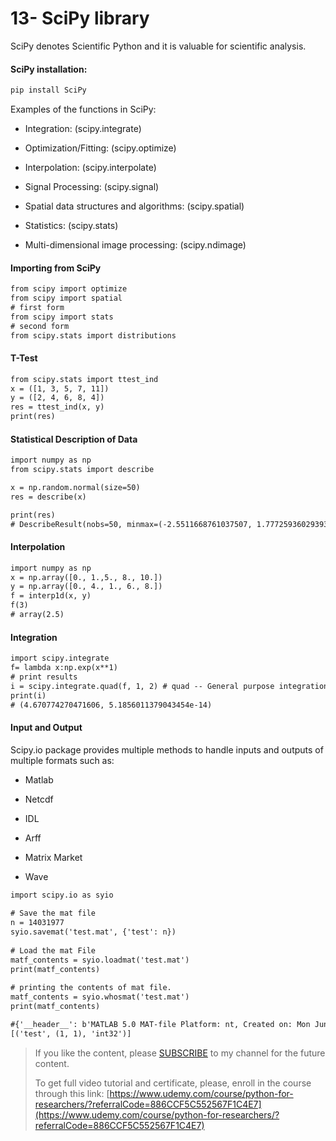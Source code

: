 # 13- SciPy library

SciPy denotes Scientific Python and it is valuable for scientific analysis.

#### SciPy installation:

```xml
pip install SciPy
```

Examples of the functions in SciPy:

* Integration: (scipy.integrate)
    
* Optimization/Fitting: (scipy.optimize)
    
* Interpolation: (scipy.interpolate)
    
* Signal Processing: (scipy.signal)
    
* Spatial data structures and algorithms: (scipy.spatial)
    
* Statistics: (scipy.stats)
    
* Multi-dimensional image processing: (scipy.ndimage)
    

#### Importing from SciPy

```xml
from scipy import optimize
from scipy import spatial
# first form
from scipy import stats
# second form
from scipy.stats import distributions
```

#### T-Test

```xml
from scipy.stats import ttest_ind
x = ([1, 3, 5, 7, 11])
y = ([2, 4, 6, 8, 4])
res = ttest_ind(x, y)
print(res)
```

#### Statistical Description of Data

```xml
import numpy as np
from scipy.stats import describe

x = np.random.normal(size=50)
res = describe(x)

print(res)
# DescribeResult(nobs=50, minmax=(-2.5511668761037507, 1.7772593602939395), mean=0.02937722230632724, variance=0.9754504451804601, skewness=-0.12226936632001595, kurtosis=-0.39363575297869824)
```

#### Interpolation

```xml
import numpy as np
x = np.array([0., 1.,5., 8., 10.])
y = np.array([0., 4., 1., 6., 8.])
f = interp1d(x, y)
f(3)
# array(2.5)
```

#### Integration

```xml
import scipy.integrate
f= lambda x:np.exp(x**1)
# print results
i = scipy.integrate.quad(f, 1, 2) # quad -- General purpose integration.
print(i)
# (4.670774270471606, 5.1856011379043454e-14)
```

#### Input and Output

Scipy.io package provides multiple methods to handle inputs and outputs of multiple formats such as:

* Matlab
    
* Netcdf
    
* IDL
    
* Arff
    
* Matrix Market
    
* Wave
    

```xml
import scipy.io as syio
  
# Save the mat file
n = 14031977
syio.savemat('test.mat', {'test': n})
  
# Load the mat File
matf_contents = syio.loadmat('test.mat')
print(matf_contents)
  
# printing the contents of mat file.
matf_contents = syio.whosmat('test.mat')
print(matf_contents)

#{'__header__': b'MATLAB 5.0 MAT-file Platform: nt, Created on: Mon Jun 28 16:15:59 2021', '__version__': '1.0', '__globals__': [], 'test': array([[14031977]])}
[('test', (1, 1), 'int32')]
```

> If you like the content, please [SUBSCRIBE](https://www.youtube.com/channel/UCpbWlHEqBSnJb6i4UemXQpA?sub_confirmation=1) to my channel for the future content.
> 
> To get full video tutorial and certificate, please, enroll in the course through this link: [https://www.udemy.com/course/python-for-researchers/?referralCode=886CCF5C552567F1C4E7](https://www.udemy.com/course/python-for-researchers/?referralCode=886CCF5C552567F1C4E7)